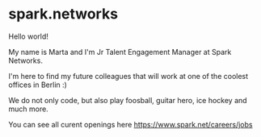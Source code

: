 # spark.networks


Hello world!

My name is Marta and I'm Jr Talent Engagement Manager at Spark Networks.

I'm here to find my future colleagues that will work at one of the coolest offices in Berlin :) 

We do not only code, but also play foosball, guitar hero, ice hockey and much more.

You can see all curent openings here https://www.spark.net/careers/jobs

